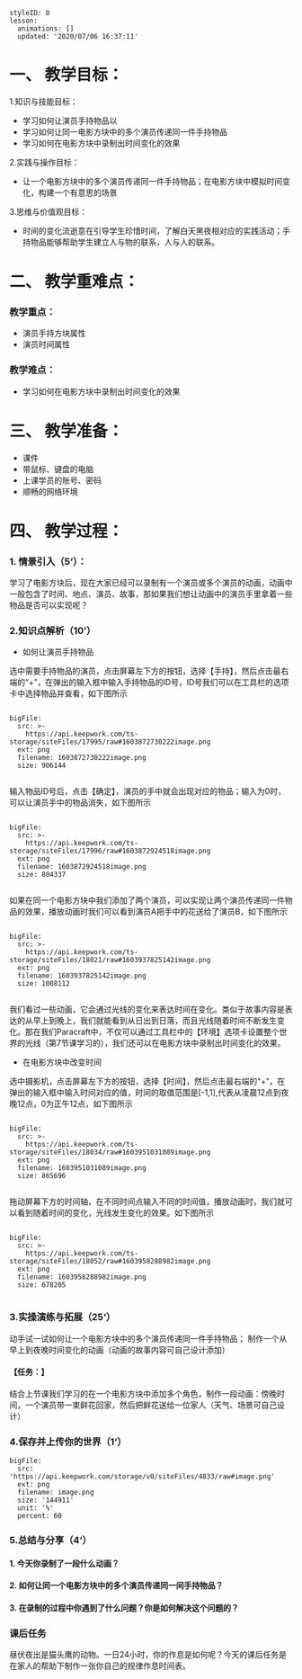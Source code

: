 
<style>
  .markdown-body hr {
    height: 1px;
  }
</style>





```@Lesson
styleID: 0
lesson:
  animations: []
  updated: '2020/07/06 16:37:11'

```


# **一、	教学目标：**
1.知识与技能目标：
* 学习如何让演员手持物品以
* 学习如何让同一电影方块中的多个演员传递同一件手持物品
* 学习如何在电影方块中录制出时间变化的效果

2.实践与操作目标：
* 让一个电影方块中的多个演员传递同一件手持物品；在电影方块中模拟时间变化，构建一个有意思的场景

3.思维与价值观目标：
* 时间的变化流逝意在引导学生珍惜时间，了解白天黑夜相对应的实践活动；手持物品能够帮助学生建立人与物的联系，人与人的联系。

# **二、	教学重难点：**

### 教学重点：
* 演员手持方块属性
* 演员时间属性

### 教学难点：
* 学习如何在电影方块中录制出时间变化的效果

# **三、	教学准备：**
* 课件
* 带鼠标、键盘的电脑
* 上课学员的账号、密码
* 顺畅的网络环境


# **四、	教学过程：**
### **1.	情景引入（5‘）：**
学习了电影方块后，现在大家已经可以录制有一个演员或多个演员的动画，动画中一般包含了时间、地点、演员、故事，那如果我们想让动画中的演员手里拿着一些物品是否可以实现呢？

### **2.知识点解析（10’）**

* 如何让演员手持物品
 
 
 选中需要手持物品的演员，点击屏幕左下方的按钮，选择【手持】，然后点击最右端的“+”，在弹出的输入框中输入手持物品的ID号，ID号我们可以在工具栏的选项卡中选择物品并查看，如下图所示
```@BigFile

bigFile:
  src: >-
    https://api.keepwork.com/ts-storage/siteFiles/17995/raw#1603872730222image.png
  ext: png
  filename: 1603872730222image.png
  size: 906144
          
```
输入物品ID号后，点击【确定】，演员的手中就会出现对应的物品；输入为0时，可以让演员手中的物品消失，如下图所示

```@BigFile
 
bigFile:
  src: >-
    https://api.keepwork.com/ts-storage/siteFiles/17996/raw#1603872924518image.png
  ext: png
  filename: 1603872924518image.png
  size: 804337
          
```
如果在同一个电影方块中我们添加了两个演员，可以实现让两个演员传递同一件物品的效果，播放动画时我们可以看到演员A把手中的花送给了演员B，如下图所示
 
```@BigFile

bigFile:
  src: >-
    https://api.keepwork.com/ts-storage/siteFiles/18021/raw#1603937825142image.png
  ext: png
  filename: 1603937825142image.png
  size: 1008112
          
```


我们看过一些动画，它会通过光线的变化来表达时间在变化。类似于故事内容是表达的从早上到晚上，我们就能看到从日出到日落，而且光线随着时间不断发生变化。那在我们Paracraft中，不仅可以通过工具栏中的【环境】选项卡设置整个世界的光线（第7节课学习的），我们还可以在电影方块中录制出时间变化的效果。

* 在电影方块中改变时间
 
 选中摄影机，点击屏幕左下方的按钮，选择【时间】，然后点击最右端的“+”，在弹出的输入框中输入时间对应的值，时间的取值范围是[-1,1],代表从凌晨12点到夜晚12点，0为正午12点，如下图所示
 
 
```@BigFile

bigFile:
  src: >-
    https://api.keepwork.com/ts-storage/siteFiles/18034/raw#1603951031089image.png
  ext: png
  filename: 1603951031089image.png
  size: 865696
          
```

拖动屏幕下方的时间轴，在不同时间点输入不同的时间值，播放动画时，我们就可以看到随着时间的变化，光线发生变化的效果。如下图所示

```@BigFile

bigFile:
  src: >-
    https://api.keepwork.com/ts-storage/siteFiles/18052/raw#1603958288982image.png
  ext: png
  filename: 1603958288982image.png
  size: 678205
          
```

 

### **3.实操演练与拓展（25‘）**

动手试一试如何让一个电影方块中的多个演员传递同一件手持物品；
制作一个从早上到夜晚时间变化的动画（动画的故事内容可自己设计添加）


#### 【任务：】
结合上节课我们学习的在一个电影方块中添加多个角色，制作一段动画：傍晚时间，一个演员带一束鲜花回家，然后把鲜花送给一位家人（天气、场景可自己设计）

 
  

### **4.保存并上传你的世界（1‘）**
 
```@BigFile
bigFile:
  src: 'https://api.keepwork.com/storage/v0/siteFiles/4833/raw#image.png'
  ext: png
  filename: image.png
  size: '144911'
  unit: '%'
  percent: 60

```



### **5.总结与分享（4‘）**
#### 1. 今天你录制了一段什么动画？
#### 2. 如何让同一个电影方块中的多个演员传递同一间手持物品？
#### 3. 在录制的过程中你遇到了什么问题？你是如何解决这个问题的？



### 课后任务
昼伏夜出是猫头鹰的动物。一日24小时，你的作息是如何呢？今天的课后任务是在家人的帮助下制作一张你自己的规律作息时间表。






















